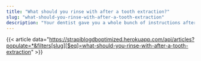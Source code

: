 ```yaml
---
title: "What should you rinse with after a tooth extraction?"
slug: "what-should-you-rinse-with-after-a-tooth-extraction"
description: "Your dentist gave you a whole bunch of instructions after you had your wisdom tooth removed. You just got home and everything is still a bloody mess but what were you supposed to do again? Can you rinse or can’t you rinse?"
---
```


{{< article data="https://strapiblogdboptimized.herokuapp.com/api/articles?populate=*&filters[slug][$eq]=what-should-you-rinse-with-after-a-tooth-extraction" >}}
